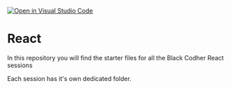 [![Open in Visual Studio Code](https://classroom.github.com/assets/open-in-vscode-f059dc9a6f8d3a56e377f745f24479a46679e63a5d9fe6f495e02850cd0d8118.svg)](https://classroom.github.com/online_ide?assignment_repo_id=7223055&assignment_repo_type=AssignmentRepo)
# React

In this repository you will find the starter files for all the Black Codher React sessions

Each session has it's own dedicated folder.